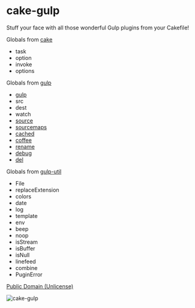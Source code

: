 # cake-gulp
Stuff your face with all those wonderful Gulp plugins from your Cakefile!

Globals from [cake](https://www.npmjs.com/package/cake)
* task
* option
* invoke
* options

Globals from [gulp](https://www.npmjs.com/package/gulp)
* [gulp](https://www.npmjs.com/package/gulp)
* src
* dest
* watch
* [source](https://www.npmjs.com/package/vinyl-source-stream)
* [sourcemaps](https://www.npmjs.com/package/gulp-sourcemaps)
* [cached](https://www.npmjs.com/package/gulp-cached)
* [coffee](https://www.npmjs.com/package/gulp-coffee)
* [rename](https://www.npmjs.com/package/gulp-rename)
* [debug](https://www.npmjs.com/package/gulp-debug)
* [del](https://www.npmjs.com/package/del)

Globals from [gulp-util](https://www.npmjs.com/package/gulp-util)
* File
* replaceExtension
* colors
* date
* log
* template
* env
* beep
* noop
* isStream
* isBuffer
* isNull
* linefeed
* combine
* PuginError


[Public Domain (Unlicense)](http://unlicense.org/)

![cake-gulp](http://i.imgur.com/X1JMoPF.png)
